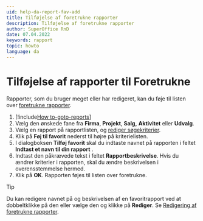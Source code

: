 ```yaml
---
uid: help-da-report-fav-add
title: Tilføjelse af foretrukne rapporter
description: Tilføjelse af foretrukne rapporter
author: SuperOffice RnD
date: 07.04.2022
keywords: rapport
topic: howto
language: da
---
```


# Tilføjelse af rapporter til Foretrukne

Rapporter, som du bruger meget eller har redigeret, kan du føje til listen over [foretrukne rapporter][1].

1. [!include[How to-goto-reports](../includes/goto-reports.md)]
2. Vælg den ønskede fane fra **Firma**, **Projekt**, **Salg,** **Aktivitet** eller **Udvalg**.
3. Vælg en rapport på rapportlisten, og [rediger søgekriterier][2].
4. Klik på **Føj til favorit** nederst til højre på kriterielisten.
5. I dialogboksen **Tilføj favorit** skal du indtaste navnet på rapporten i feltet **Indtast et navn til din rapport** .
6. Indtast den påkrævede tekst i feltet **Rapportbeskrivelse**. Hvis du ændrer kriterier i rapporten, skal du ændre beskrivelsen i overensstemmelse hermed.
7. Klik på **OK**. Rapporten føjes til listen over foretrukne.

> [!TIP]
> Du kan redigere navnet på og beskrivelsen af en favoritrapport ved at dobbeltklikke på den eller vælge den og klikke på **Rediger**. Se [Redigering af foretrukne rapporter][3].

<!-- Referenced links -->
[1]: index.md
[2]: ../search-criteria/edit.md
[3]: edit.md

<!-- Referenced images -->

